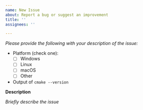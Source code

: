 ```yaml
---
name: New Issue
about: Report a bug or suggest an improvement
title: ''
assignees: ''

---
```


*Please provide the following with your description of the issue:*

- Platform (check one):
  - [ ] Windows
  - [ ] Linux
  - [ ] macOS
  - [ ] Other

- Output of `cmake --version`

**Description**

*Briefly describe the issue*
